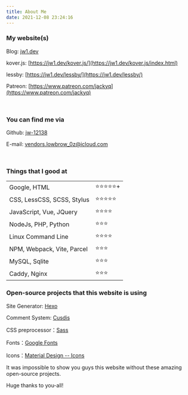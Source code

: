 ```yaml
---
title: About Me
date: 2021-12-08 23:24:16
---
```


### My website(s)

Blog: [jw1.dev](https://jw1.dev)

kover.js: [https://jw1.dev/kover.js/](https://jw1.dev/kover.js/index.html)

lessby: [https://jw1.dev/lessby/](https://jw1.dev/lessby/)

Patreon: [https://www.patreon.com/jackyq](https://www.patreon.com/jackyq)

<br>

### You can find me via

Github: [jw-12138](https://github.com/jw-12138)

E-mail: [vendors.lowbrow_0z@icloud.com](mailto:vendors.lowbrow_0z@icloud.com)

<br>

### Things that I good at

<table class="about_table">
  <tr>
    <td>Google, HTML</td>
    <td>⭐⭐⭐⭐⭐+</td>
  </tr>
  <tr>
    <td>CSS, LessCSS, SCSS, Stylus</td>
    <td>⭐⭐⭐⭐⭐</td>
  </tr>
  <tr>
    <td>JavaScript, Vue, JQuery</td>
    <td>⭐⭐⭐⭐</td>
  </tr>
  <tr>
    <td>NodeJs, PHP, Python</td>
    <td>⭐⭐⭐</td>
  </tr>
  <tr>
    <td>Linux Command Line</td>
    <td>⭐⭐⭐⭐</td>
  </tr>
  <tr>
    <td>NPM, Webpack, Vite, Parcel</td>
    <td>⭐⭐⭐</td>
  </tr>
  <tr>
    <td>MySQL, Sqlite</td>
    <td>⭐⭐⭐</td>
  </tr>
  <tr>
    <td>Caddy, Nginx</td>
    <td>⭐⭐⭐</td>
  </tr>
</table>

### Open-source projects that this website is using

Site Generator: [Hexo](https://hexo.io/)

Comment System: [Cusdis](https://cusdis.com/)

CSS preprocessor：[Sass](https://sass-lang.com/)

Fonts：[Google Fonts](https://fonts.google.com/)

Icons：[Material Design -- Icons](https://material.io/resources/icons/?style=round)

It was impossible to show you guys this website without these amazing open-source projects.

Huge thanks to you-all!

